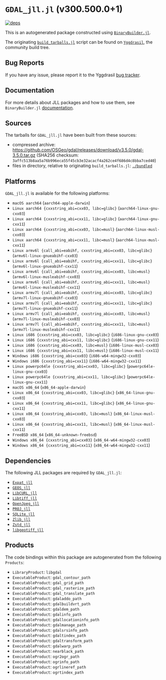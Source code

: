 # `GDAL_jll.jl` (v300.500.0+1)

[![deps](https://juliahub.com/docs/GDAL_jll/deps.svg)](https://juliahub.com/ui/Packages/GDAL_jll/s3ZYS?page=2)

This is an autogenerated package constructed using [`BinaryBuilder.jl`](https://github.com/JuliaPackaging/BinaryBuilder.jl).

The originating [`build_tarballs.jl`](https://github.com/JuliaPackaging/Yggdrasil/blob/088cbff2566c32a17f503ab2191205469f1baeb1/G/GDAL/build_tarballs.jl) script can be found on [`Yggdrasil`](https://github.com/JuliaPackaging/Yggdrasil/), the community build tree.

## Bug Reports

If you have any issue, please report it to the Yggdrasil [bug tracker](https://github.com/JuliaPackaging/Yggdrasil/issues).

## Documentation

For more details about JLL packages and how to use them, see `BinaryBuilder.jl` [documentation](https://docs.binarybuilder.org/stable/jll/).

## Sources

The tarballs for `GDAL_jll.jl` have been built from these sources:

* compressed archive: https://github.com/OSGeo/gdal/releases/download/v3.5.0/gdal-3.5.0.tar.gz (SHA256 checksum: `3affc513b8aa5a76b996eca55f45cb3e32acacf4a262ce4f686d4c8bba7ced40`)
* files in directory, relative to originating `build_tarballs.jl`: [`./bundled`](https://github.com/JuliaPackaging/Yggdrasil/tree/088cbff2566c32a17f503ab2191205469f1baeb1/G/GDAL/bundled)

## Platforms

`GDAL_jll.jl` is available for the following platforms:

* `macOS aarch64` (`aarch64-apple-darwin`)
* `Linux aarch64 {cxxstring_abi=cxx03, libc=glibc}` (`aarch64-linux-gnu-cxx03`)
* `Linux aarch64 {cxxstring_abi=cxx11, libc=glibc}` (`aarch64-linux-gnu-cxx11`)
* `Linux aarch64 {cxxstring_abi=cxx03, libc=musl}` (`aarch64-linux-musl-cxx03`)
* `Linux aarch64 {cxxstring_abi=cxx11, libc=musl}` (`aarch64-linux-musl-cxx11`)
* `Linux armv6l {call_abi=eabihf, cxxstring_abi=cxx03, libc=glibc}` (`armv6l-linux-gnueabihf-cxx03`)
* `Linux armv6l {call_abi=eabihf, cxxstring_abi=cxx11, libc=glibc}` (`armv6l-linux-gnueabihf-cxx11`)
* `Linux armv6l {call_abi=eabihf, cxxstring_abi=cxx03, libc=musl}` (`armv6l-linux-musleabihf-cxx03`)
* `Linux armv6l {call_abi=eabihf, cxxstring_abi=cxx11, libc=musl}` (`armv6l-linux-musleabihf-cxx11`)
* `Linux armv7l {call_abi=eabihf, cxxstring_abi=cxx03, libc=glibc}` (`armv7l-linux-gnueabihf-cxx03`)
* `Linux armv7l {call_abi=eabihf, cxxstring_abi=cxx11, libc=glibc}` (`armv7l-linux-gnueabihf-cxx11`)
* `Linux armv7l {call_abi=eabihf, cxxstring_abi=cxx03, libc=musl}` (`armv7l-linux-musleabihf-cxx03`)
* `Linux armv7l {call_abi=eabihf, cxxstring_abi=cxx11, libc=musl}` (`armv7l-linux-musleabihf-cxx11`)
* `Linux i686 {cxxstring_abi=cxx03, libc=glibc}` (`i686-linux-gnu-cxx03`)
* `Linux i686 {cxxstring_abi=cxx11, libc=glibc}` (`i686-linux-gnu-cxx11`)
* `Linux i686 {cxxstring_abi=cxx03, libc=musl}` (`i686-linux-musl-cxx03`)
* `Linux i686 {cxxstring_abi=cxx11, libc=musl}` (`i686-linux-musl-cxx11`)
* `Windows i686 {cxxstring_abi=cxx03}` (`i686-w64-mingw32-cxx03`)
* `Windows i686 {cxxstring_abi=cxx11}` (`i686-w64-mingw32-cxx11`)
* `Linux powerpc64le {cxxstring_abi=cxx03, libc=glibc}` (`powerpc64le-linux-gnu-cxx03`)
* `Linux powerpc64le {cxxstring_abi=cxx11, libc=glibc}` (`powerpc64le-linux-gnu-cxx11`)
* `macOS x86_64` (`x86_64-apple-darwin`)
* `Linux x86_64 {cxxstring_abi=cxx03, libc=glibc}` (`x86_64-linux-gnu-cxx03`)
* `Linux x86_64 {cxxstring_abi=cxx11, libc=glibc}` (`x86_64-linux-gnu-cxx11`)
* `Linux x86_64 {cxxstring_abi=cxx03, libc=musl}` (`x86_64-linux-musl-cxx03`)
* `Linux x86_64 {cxxstring_abi=cxx11, libc=musl}` (`x86_64-linux-musl-cxx11`)
* `FreeBSD x86_64` (`x86_64-unknown-freebsd`)
* `Windows x86_64 {cxxstring_abi=cxx03}` (`x86_64-w64-mingw32-cxx03`)
* `Windows x86_64 {cxxstring_abi=cxx11}` (`x86_64-w64-mingw32-cxx11`)

## Dependencies

The following JLL packages are required by `GDAL_jll.jl`:

* [`Expat_jll`](https://github.com/JuliaBinaryWrappers/Expat_jll.jl)
* [`GEOS_jll`](https://github.com/JuliaBinaryWrappers/GEOS_jll.jl)
* [`LibCURL_jll`](https://github.com/JuliaBinaryWrappers/LibCURL_jll.jl)
* [`Libtiff_jll`](https://github.com/JuliaBinaryWrappers/Libtiff_jll.jl)
* [`OpenJpeg_jll`](https://github.com/JuliaBinaryWrappers/OpenJpeg_jll.jl)
* [`PROJ_jll`](https://github.com/JuliaBinaryWrappers/PROJ_jll.jl)
* [`SQLite_jll`](https://github.com/JuliaBinaryWrappers/SQLite_jll.jl)
* [`Zlib_jll`](https://github.com/JuliaBinaryWrappers/Zlib_jll.jl)
* [`Zstd_jll`](https://github.com/JuliaBinaryWrappers/Zstd_jll.jl)
* [`libgeotiff_jll`](https://github.com/JuliaBinaryWrappers/libgeotiff_jll.jl)

## Products

The code bindings within this package are autogenerated from the following `Products`:

* `LibraryProduct`: `libgdal`
* `ExecutableProduct`: `gdal_contour_path`
* `ExecutableProduct`: `gdal_grid_path`
* `ExecutableProduct`: `gdal_rasterize_path`
* `ExecutableProduct`: `gdal_translate_path`
* `ExecutableProduct`: `gdaladdo_path`
* `ExecutableProduct`: `gdalbuildvrt_path`
* `ExecutableProduct`: `gdaldem_path`
* `ExecutableProduct`: `gdalinfo_path`
* `ExecutableProduct`: `gdallocationinfo_path`
* `ExecutableProduct`: `gdalmanage_path`
* `ExecutableProduct`: `gdalsrsinfo_path`
* `ExecutableProduct`: `gdaltindex_path`
* `ExecutableProduct`: `gdaltransform_path`
* `ExecutableProduct`: `gdalwarp_path`
* `ExecutableProduct`: `nearblack_path`
* `ExecutableProduct`: `ogr2ogr_path`
* `ExecutableProduct`: `ogrinfo_path`
* `ExecutableProduct`: `ogrlineref_path`
* `ExecutableProduct`: `ogrtindex_path`
